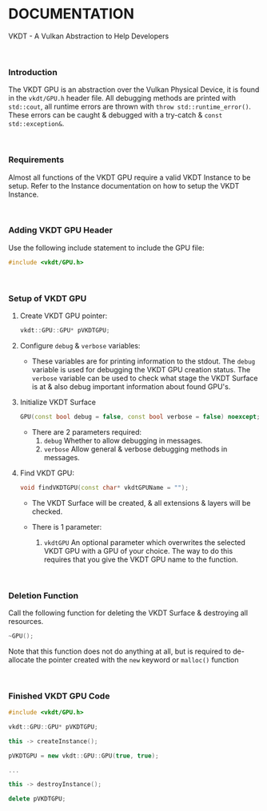 # DOCUMENTATION

VKDT - A Vulkan Abstraction to Help Developers

<br>

### Introduction

The VKDT GPU is an abstraction over the Vulkan Physical Device, it is found in the `vkdt/GPU.h` header file.
All debugging methods are printed with `std::cout`, all runtime errors are thrown with `throw std::runtime_error()`. These errors can be caught & debugged with a try-catch & `const std::exception&`.

<br>

### Requirements

Almost all functions of the VKDT GPU require a valid VKDT Instance to be setup. Refer to the Instance documentation on how to setup the VKDT Instance.

<br>

### Adding VKDT GPU Header

Use the following include statement to include the GPU file:
```cpp
#include <vkdt/GPU.h>
```

<br>

### Setup of VKDT GPU

1. Create VKDT GPU pointer:
	```cpp
	vkdt::GPU::GPU* pVKDTGPU;
	```

2. Configure `debug` & `verbose` variables:
	- These variables are for printing information to the stdout. The `debug` variable is used for debugging the VKDT GPU creation status. The `verbose` variable can be used to check what stage the VKDT Surface is at & also debug important information about found GPU's.

3. Initialize VKDT Surface
	```cpp
	GPU(const bool debug = false, const bool verbose = false) noexcept;
	```

	- There are 2 parameters required:
		1. `debug` Whether to allow debugging in messages.
		2. `verbose` Allow general & verbose debugging methods in messages.

4. Find VKDT GPU:
	```cpp
	void findVKDTGPU(const char* vkdtGPUName = "");
	```

	- The VKDT Surface will be created, & all extensions & layers will be checked.

	- There is 1 parameter:
		1. `vkdtGPU` An optional parameter which overwrites the selected VKDT GPU with a GPU of your choice. The way to do this requires that you give the VKDT GPU name to the function.

<br>

### Deletion Function

Call the following function for deleting the VKDT Surface & destroying all resources.

```cpp
~GPU();
```

Note that this function does not do anything at all, but is required to de-allocate the pointer created with the `new` keyword or `malloc()` function

<br>

### Finished VKDT GPU Code

```cpp
#include <vkdt/GPU.h>

vkdt::GPU::GPU* pVKDTGPU;

this -> createInstance();

pVKDTGPU = new vkdt::GPU::GPU(true, true);

...

this -> destroyInstance();

delete pVKDTGPU;
```